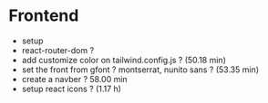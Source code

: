 # Frontend

- setup
- react-router-dom ?
- add customize color on tailwind.config.js ? (50.18 min)
- set the front from gfont ? montserrat, nunito sans ? (53.35 min)
- create a navber ? 58.00 min
- setup react icons ? (1.17 h)
